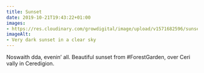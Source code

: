 ```yaml
---
title: Sunset
date: 2019-10-21T19:43:22+01:00
images:
- https://res.cloudinary.com/growdigital/image/upload/v1571682596/sunset-0BF906B2.jpg
imageAlt:
- Very dark sunset in a clear sky
---
```


Noswaith dda, evenin’ all. Beautiful sunset from #ForestGarden, over Ceri vally in Ceredigion.
